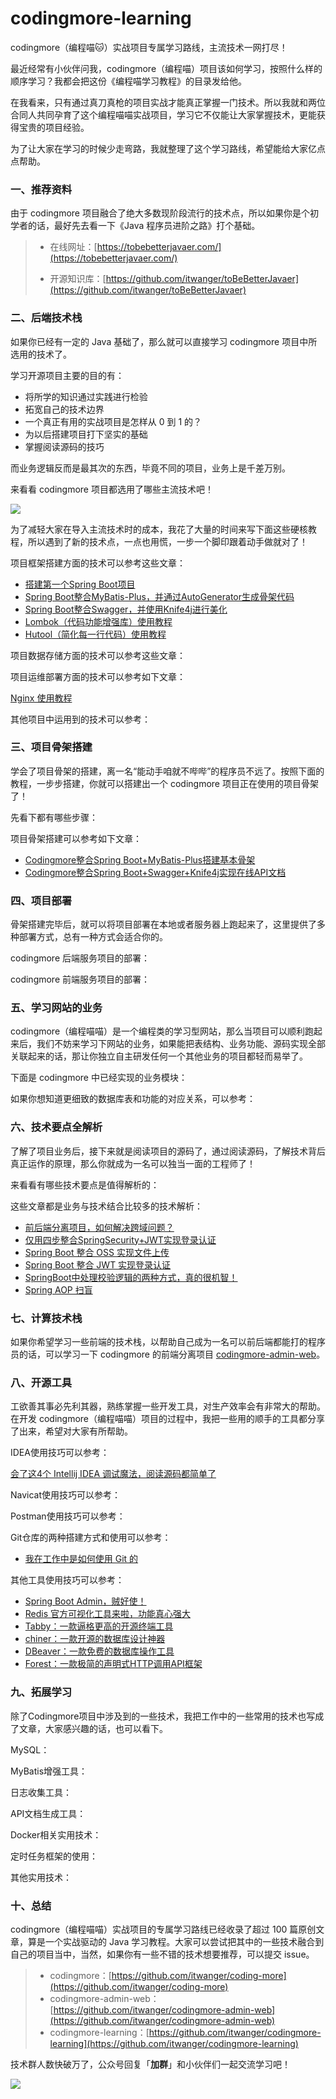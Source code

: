 # codingmore-learning

codingmore（编程喵🐱）实战项目专属学习路线，主流技术一网打尽！

最近经常有小伙伴问我，codingmore（编程喵）项目该如何学习，按照什么样的顺序学习？我都会把这份《编程喵学习教程》的目录发给他。

在我看来，只有通过真刀真枪的项目实战才能真正掌握一门技术。所以我就和两位合同人共同孕育了这个编程喵喵实战项目，学习它不仅能让大家掌握技术，更能获得宝贵的项目经验。

为了让大家在学习的时候少走弯路，我就整理了这个学习路线，希望能给大家亿点点帮助。

### 一、推荐资料

由于 codingmore 项目融合了绝大多数现阶段流行的技术点，所以如果你是个初学者的话，最好先去看一下《Java 程序员进阶之路》打个基础。

>- 在线网址：[https://tobebetterjavaer.com/](https://tobebetterjavaer.com/)
> 
>- 开源知识库：[https://github.com/itwanger/toBeBetterJavaer](https://github.com/itwanger/toBeBetterJavaer)


### 二、后端技术栈

如果你已经有一定的 Java 基础了，那么就可以直接学习 codingmore 项目中所选用的技术了。

学习开源项目主要的目的有：

- 将所学的知识通过实践进行检验
- 拓宽自己的技术边界
- 一个真正有用的实战项目是怎样从 0 到 1 的？
- 为以后搭建项目打下坚实的基础
- 掌握阅读源码的技巧

而业务逻辑反而是最其次的东西，毕竟不同的项目，业务上是千差万别。

来看看 codingmore 项目都选用了哪些主流技术吧！

![](http://cdn.tobebetterjavaer.com/codingmore/codingmore-technology.png)

为了减轻大家在导入主流技术时的成本，我花了大量的时间来写下面这些硬核教程，所以遇到了新的技术点，一点也用慌，一步一个脚印跟着动手做就对了！

项目框架搭建方面的技术可以参考这些文章：

- [搭建第一个Spring Boot项目](http://www.codingmore.top/65.html)
- [Spring Boot整合MyBatis-Plus，并通过AutoGenerator生成骨架代码](http://www.codingmore.top/76.html)
- [Spring Boot整合Swagger，并使用Knife4j进行美化](http://www.codingmore.top/74.html)
- [Lombok（代码功能增强库）使用教程](https://mp.weixin.qq.com/s/gGLNKzowq2LWNsMGsIyTkg)
- [Hutool（简化每一行代码）使用教程](https://mp.weixin.qq.com/s/8VcaWhtiaiO6CWOAZJEGvg)


项目数据存储方面的技术可以参考这些文章：

项目运维部署方面的技术可以参考如下文章：

[Nginx 使用教程](https://mp.weixin.qq.com/s/OYOcjUwPZyPo8K4KAgJ4kw)

其他项目中运用到的技术可以参考：

### 三、项目骨架搭建

学会了项目骨架的搭建，离一名“能动手咱就不哔哔”的程序员不远了。按照下面的教程，一步步搭建，你就可以搭建出一个 codingmore 项目正在使用的项目骨架了！

先看下都有哪些步骤：



项目骨架搭建可以参考如下文章：

- [Codingmore整合Spring Boot+MyBatis-Plus搭建基本骨架](https://mp.weixin.qq.com/s/9Ls12B9qT1Gx_yBQBPZfiw)
- [Codingmore整合Spring Boot+Swagger+Knife4j实现在线API文档](https://mp.weixin.qq.com/s/gWPCg6TP3G_-I-eqA6EJmA)

### 四、项目部署

骨架搭建完毕后，就可以将项目部署在本地或者服务器上跑起来了，这里提供了多种部署方式，总有一种方式会适合你的。

codingmore 后端服务项目的部署：


codingmore 前端服务项目的部署：

### 五、学习网站的业务


codingmore（编程喵喵）是一个编程类的学习型网站，那么当项目可以顺利跑起来后，我们不妨来学习下网站的业务，如果能把表结构、业务功能、源码实现全部关联起来的话，那让你独立自主研发任何一个其他业务的项目都轻而易举了。

下面是 codingmore 中已经实现的业务模块：

如果你想知道更细致的数据库表和功能的对应关系，可以参考：

### 六、技术要点全解析

了解了项目业务后，接下来就是阅读项目的源码了，通过阅读源码，了解技术背后真正运作的原理，那么你就成为一名可以独当一面的工程师了！

来看看有哪些技术要点是值得解析的：

这些文章都是业务与技术结合比较多的技术解析：

- [前后端分离项目，如何解决跨域问题？](https://mp.weixin.qq.com/s/HTMDZaukCb7pyfHefVcfyg)
- [仅用四步整合SpringSecurity+JWT实现登录认证](https://mp.weixin.qq.com/s/mb69xPhzrFeuD2S1VxHYjg)
- [Spring Boot 整合 OSS 实现文件上传](https://mp.weixin.qq.com/s/4qz44y2mpRwCrPgkNJ9vaQ)
- [Spring Boot 整合 JWT 实现登录认证](https://mp.weixin.qq.com/s/Nsk43BHIqVxEHUVIfHJTTQ)
- [SpringBoot中处理校验逻辑的两种方式，真的很机智！](https://mp.weixin.qq.com/s/m5cWcIl3xX6h9zUG1OV5qQ)
- [Spring AOP 扫盲](https://mp.weixin.qq.com/s/wfT6eVWJqL3p_rckkUCgew)


### 七、计算技术栈

如果你希望学习一些前端的技术栈，以帮助自己成为一名可以前后端都能打的程序员的话，可以学习一下 codingmore 的前端分离项目 [codingmore-admin-web](https://github.com/itwanger/codingmore-admin-web)。

### 八、开源工具

工欲善其事必先利其器，熟练掌握一些开发工具，对生产效率会有非常大的帮助。在开发 codingmore（编程喵喵）项目的过程中，我把一些用的顺手的工具都分享了出来，希望对大家有所帮助。

IDEA使用技巧可以参考：

[会了这4个 Intellij IDEA 调试魔法，阅读源码都简单了](https://mp.weixin.qq.com/s/KG0yzb_9XhhTSzjHr4DkIQ)

Navicat使用技巧可以参考：

Postman使用技巧可以参考：



Git仓库的两种搭建方式和使用可以参考：

- [我在工作中是如何使用 Git 的](https://tobebetterjavaer.com/git/git-qiyuan.html)


其他工具使用技巧可以参考：

- [Spring Boot Admin，贼好使！](https://mp.weixin.qq.com/s/IbeT4sWjrQvddAnh6_Uaww)
- [Redis 官方可视化工具来啦，功能真心强大](https://mp.weixin.qq.com/s/xO6koJotr99KsRFhWoTZtQ)
- [Tabby：一款逼格更高的开源终端工具](https://tobebetterjavaer.com/gongju/tabby.html)
- [chiner：一款开源的数据库设计神器](https://tobebetterjavaer.com/gongju/chiner.html)
- [DBeaver：一款免费的数据库操作工具](https://tobebetterjavaer.com/gongju/DBeaver.html)
- [Forest：一款极简的声明式HTTP调用API框架](https://tobebetterjavaer.com/gongju/forest.html)

### 九、拓展学习

除了Codingmore项目中涉及到的一些技术，我把工作中的一些常用的技术也写成了文章，大家感兴趣的话，也可以看下。

MySQL：

MyBatis增强工具：

日志收集工具：

API文档生成工具：

Docker相关实用技术：

定时任务框架的使用：

其他实用技术：

### 十、总结


codingmore（编程喵喵）实战项目的专属学习路线已经收录了超过 100 篇原创文章，算是一个实战驱动的 Java 学习教程。大家可以尝试把其中的一些技术融合到自己的项目当中，当然，如果你有一些不错的技术想要推荐，可以提交 issue。

>- codingmore：[https://github.com/itwanger/coding-more](https://github.com/itwanger/coding-more)
>- codingmore-admin-web：[https://github.com/itwanger/codingmore-admin-web](https://github.com/itwanger/codingmore-admin-web)
>- codingmore-learning：[https://github.com/itwanger/codingmore-learning](https://github.com/itwanger/codingmore-learning)

技术群人数快破万了，公众号回复「**加群**」和小伙伴们一起交流学习吧！

![](http://cdn.tobebetterjavaer.com/tobebetterjavaer/images/xingbiaogongzhonghao.png)









